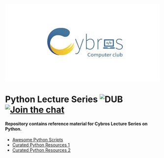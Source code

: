 ![Cybros](https://github.com/phunsukwangdu/image/blob/master/cybros.jpg)

Python Lecture Series    ![DUB](https://img.shields.io/dub/l/vibe-d.svg?style=flat) [![Join the chat](https://img.shields.io/badge/gitter-join%20chat%20%E2%86%92-brightgreen.svg)](https://gitter.im/LNMIIT-Computer-Club/Lobby)
======================



####  Repository contains reference material for Cybros Lecture Series on Python.
  * [Awesome Python Scripts](https://github.com/Cybros/Lecture-Series-Python/tree/master/Awesome-Scripts)
  * [Curated Python Resources 1](https://github.com/Cybros/Lecture-Series-Python/tree/master/Python_Resources_1)
  * [Curated Python Resources 2](https://github.com/Cybros/Lecture-Series-Python/tree/master/Python_Resources_2)
